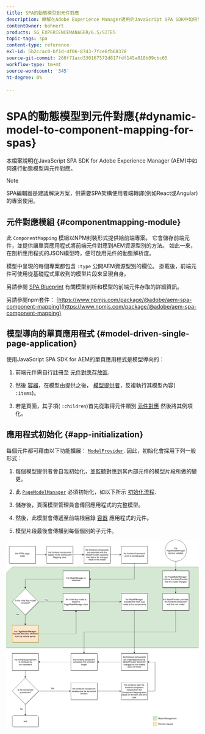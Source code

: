 ```yaml
---
title: SPA的動態模型到元件對應
description: 瞭解在Adobe Experience Manager適用的JavaScript SPA SDK中如何發生動態模型與元件的對應。
contentOwner: bohnert
products: SG_EXPERIENCEMANAGER/6.5/SITES
topic-tags: spa
content-type: reference
exl-id: 5b2ccac0-bf1d-4f06-8743-7fce6fb68378
source-git-commit: 260f71acd330167572d817fdf145a018b09cbc65
workflow-type: tm+mt
source-wordcount: '345'
ht-degree: 0%

---
```


# SPA的動態模型到元件對應{#dynamic-model-to-component-mapping-for-spas}

本檔案說明在JavaScript SPA SDK for Adobe Experience Manager (AEM)中如何進行動態模型與元件對應。

>[!NOTE]
>
>SPA編輯器是建議解決方案，供需要SPA架構使用者端轉譯(例如React或Angular)的專案使用。

## 元件對應模組 {#componentmapping-module}

此 `ComponentMapping` 模組以NPM封裝形式提供給前端專案。 它會儲存前端元件，並提供讓單頁應用程式將前端元件對應到AEM資源型別的方法。 如此一來，在剖析應用程式的JSON模型時，便可啟用元件的動態解析度。

模型中呈現的每個專案都包含 `:type` 公開AEM資源型別的欄位。 掛載後，前端元件可使用從基礎程式庫收到的模型片段來呈現自身。

另請參閱 [SPA Blueprint](/help/sites-developing/spa-blueprint.md) 有關模型剖析和模型的前端元件存取的詳細資訊。

另請參閱npm套件： [https://www.npmjs.com/package/@adobe/aem-spa-component-mapping](https://www.npmjs.com/package/@adobe/aem-spa-component-mapping)

## 模型導向的單頁應用程式 {#model-driven-single-page-application}

使用JavaScript SPA SDK for AEM的單頁應用程式是模型導向的：

1. 前端元件需自行註冊至 [元件對應存放區](/help/sites-developing/spa-dynamic-model-to-component-mapping.md#componentmapping-module).
1. 然後 [容器](/help/sites-developing/spa-blueprint.md#container)，在模型由提供之後， [模型提供者](/help/sites-developing/spa-blueprint.md#the-model-provider)，反複執行其模型內容( `:items`)。

1. 若是頁面，其子項( `:children`)首先從取得元件類別 [元件對應](/help/sites-developing/spa-blueprint.md#componentmapping) 然後將其例項化。

## 應用程式初始化 {#app-initialization}

每個元件都可藉由以下功能擴展： [`ModelProvider`](/help/sites-developing/spa-blueprint.md#the-model-provider). 因此，初始化會採用下列一般形式：

1. 每個模型提供者會自我初始化，並監聽對應到其內部元件的模型片段所做的變更。
1. 此 [`PageModelManager`](/help/sites-developing/spa-blueprint.md#pagemodelmanager) 必須初始化，如以下所示 [初始化流程](/help/sites-developing/spa-blueprint.md).

1. 儲存後，頁面模型管理員會傳回應用程式的完整模型。
1. 然後，此模型會傳遞至前端根目錄 [容器](/help/sites-developing/spa-blueprint.md#container) 應用程式的元件。
1. 模型片段最後會傳播到每個個別的子元件。

![app_model_initialization](assets/app_model_initialization.png)
